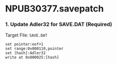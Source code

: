 # NPUB30377.savepatch

### 1. Update Adler32 for SAVE.DAT (Required)

Target File: `SAVE.DAT`

```
set pointer:eof+1
set range:0x000110,pointer
set [hash]:Adler32
write at 0x000025:[hash]
```


